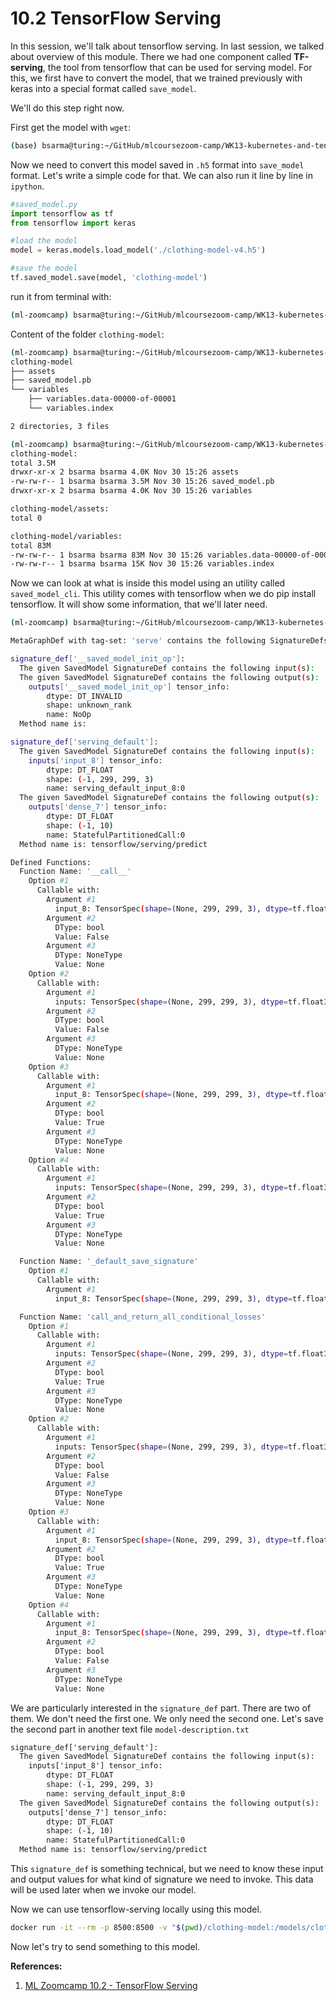 # 10.2 TensorFlow Serving

In this session, we'll talk about tensorflow serving. In last session, we talked about overview of this module. There we had one component called **TF-serving**, the tool from tensorflow that can be used for serving model. For this, we first have to convert the model, that we trained previously with keras into a special format called `save_model`. 

We'll do this step right now. 

First get the model with `wget`:
```bash
(base) bsarma@turing:~/GitHub/mlcoursezoom-camp/WK13-kubernetes-and-tensorflow-serving$ wget https://github.com/alexeygrigorev/mlbookcamp-code/releases/download/chapter7-model/xception_v4_large_08_0.894.h5 -O clothing-model-v4.h5
```
Now we need to convert this model saved in `.h5` format into `save_model` format. Let's write a simple code for that. We can also run it line by line in `ipython`.

```python
#saved_model.py
import tensorflow as tf
from tensorflow import keras

#load the model
model = keras.models.load_model('./clothing-model-v4.h5')

#save the model
tf.saved_model.save(model, 'clothing-model')
```

run it from terminal with:
```bash
(ml-zoomcamp) bsarma@turing:~/GitHub/mlcoursezoom-camp/WK13-kubernetes-and-tensorflow-serving$ python saved-model.py
```
Content of the folder `clothing-model`:

```bash
(ml-zoomcamp) bsarma@turing:~/GitHub/mlcoursezoom-camp/WK13-kubernetes-and-tensorflow-serving$ tree clothing-model
clothing-model
├── assets
├── saved_model.pb
└── variables
    ├── variables.data-00000-of-00001
    └── variables.index

2 directories, 3 files
```
```bash
(ml-zoomcamp) bsarma@turing:~/GitHub/mlcoursezoom-camp/WK13-kubernetes-and-tensorflow-serving$ ls -lhR clothing-model
clothing-model:
total 3.5M
drwxr-xr-x 2 bsarma bsarma 4.0K Nov 30 15:26 assets
-rw-rw-r-- 1 bsarma bsarma 3.5M Nov 30 15:26 saved_model.pb
drwxr-xr-x 2 bsarma bsarma 4.0K Nov 30 15:26 variables

clothing-model/assets:
total 0

clothing-model/variables:
total 83M
-rw-rw-r-- 1 bsarma bsarma 83M Nov 30 15:26 variables.data-00000-of-00001
-rw-rw-r-- 1 bsarma bsarma 15K Nov 30 15:26 variables.index
```

Now we can look at what is inside this model using an utility called `saved_model_cli`. This utility comes with tensorflow when we do pip install tensorflow. It will show some information, that we'll later need.

```bash
(ml-zoomcamp) bsarma@turing:~/GitHub/mlcoursezoom-camp/WK13-kubernetes-and-tensorflow-serving$ saved_model_cli show --dir clothing-model --all 

MetaGraphDef with tag-set: 'serve' contains the following SignatureDefs:

signature_def['__saved_model_init_op']:
  The given SavedModel SignatureDef contains the following input(s):
  The given SavedModel SignatureDef contains the following output(s):
    outputs['__saved_model_init_op'] tensor_info:
        dtype: DT_INVALID
        shape: unknown_rank
        name: NoOp
  Method name is: 

signature_def['serving_default']:
  The given SavedModel SignatureDef contains the following input(s):
    inputs['input_8'] tensor_info:
        dtype: DT_FLOAT
        shape: (-1, 299, 299, 3)
        name: serving_default_input_8:0
  The given SavedModel SignatureDef contains the following output(s):
    outputs['dense_7'] tensor_info:
        dtype: DT_FLOAT
        shape: (-1, 10)
        name: StatefulPartitionedCall:0
  Method name is: tensorflow/serving/predict

Defined Functions:
  Function Name: '__call__'
    Option #1
      Callable with:
        Argument #1
          input_8: TensorSpec(shape=(None, 299, 299, 3), dtype=tf.float32, name='input_8')
        Argument #2
          DType: bool
          Value: False
        Argument #3
          DType: NoneType
          Value: None
    Option #2
      Callable with:
        Argument #1
          inputs: TensorSpec(shape=(None, 299, 299, 3), dtype=tf.float32, name='inputs')
        Argument #2
          DType: bool
          Value: False
        Argument #3
          DType: NoneType
          Value: None
    Option #3
      Callable with:
        Argument #1
          input_8: TensorSpec(shape=(None, 299, 299, 3), dtype=tf.float32, name='input_8')
        Argument #2
          DType: bool
          Value: True
        Argument #3
          DType: NoneType
          Value: None
    Option #4
      Callable with:
        Argument #1
          inputs: TensorSpec(shape=(None, 299, 299, 3), dtype=tf.float32, name='inputs')
        Argument #2
          DType: bool
          Value: True
        Argument #3
          DType: NoneType
          Value: None

  Function Name: '_default_save_signature'
    Option #1
      Callable with:
        Argument #1
          input_8: TensorSpec(shape=(None, 299, 299, 3), dtype=tf.float32, name='input_8')

  Function Name: 'call_and_return_all_conditional_losses'
    Option #1
      Callable with:
        Argument #1
          inputs: TensorSpec(shape=(None, 299, 299, 3), dtype=tf.float32, name='inputs')
        Argument #2
          DType: bool
          Value: True
        Argument #3
          DType: NoneType
          Value: None
    Option #2
      Callable with:
        Argument #1
          inputs: TensorSpec(shape=(None, 299, 299, 3), dtype=tf.float32, name='inputs')
        Argument #2
          DType: bool
          Value: False
        Argument #3
          DType: NoneType
          Value: None
    Option #3
      Callable with:
        Argument #1
          input_8: TensorSpec(shape=(None, 299, 299, 3), dtype=tf.float32, name='input_8')
        Argument #2
          DType: bool
          Value: True
        Argument #3
          DType: NoneType
          Value: None
    Option #4
      Callable with:
        Argument #1
          input_8: TensorSpec(shape=(None, 299, 299, 3), dtype=tf.float32, name='input_8')
        Argument #2
          DType: bool
          Value: False
        Argument #3
          DType: NoneType
          Value: None
```

We are particularly interested in the `signature_def` part. There are two of them. We don't need the first one. We only need the second one. Let's save the second part in another text file `model-description.txt`

```txt
signature_def['serving_default']:
  The given SavedModel SignatureDef contains the following input(s):
    inputs['input_8'] tensor_info:
        dtype: DT_FLOAT
        shape: (-1, 299, 299, 3)
        name: serving_default_input_8:0
  The given SavedModel SignatureDef contains the following output(s):
    outputs['dense_7'] tensor_info:
        dtype: DT_FLOAT
        shape: (-1, 10)
        name: StatefulPartitionedCall:0
  Method name is: tensorflow/serving/predict
``` 

This `signature_def` is something technical, but we need to know these input and output values for what kind of signature we need to invoke. This data will be used later when we invoke our model. 

Now we can use tensorflow-serving locally using this model. 

```bash
docker run -it --rm -p 8500:8500 -v "$(pwd)/clothing-model:/models/clothing-model/1" -e MODEL_NAME="clothing-model" tensorflow/serving:2.7.0
```

Now let's try to send something to this model.



**References:**
1. [ML Zoomcamp 10.2 - TensorFlow Serving](https://www.youtube.com/watch?v=deXR2fThYDw&list=PL3MmuxUbc_hIhxl5Ji8t4O6lPAOpHaCLR&index=99)